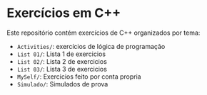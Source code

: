 # Exercícios em C++

Este repositório contém exercícios de C++ organizados por tema:

- `Activities/`: exercícios de lógica de programação
- `List 01/`: Lista 1 de exercicios
- `List 02/`: Lista 2 de exercicios
- `List 03/`: Lista 3 de exercicios
- `MySelf/`: Exercicios feito por conta propria
- `Simulado/`: Simulados de prova

